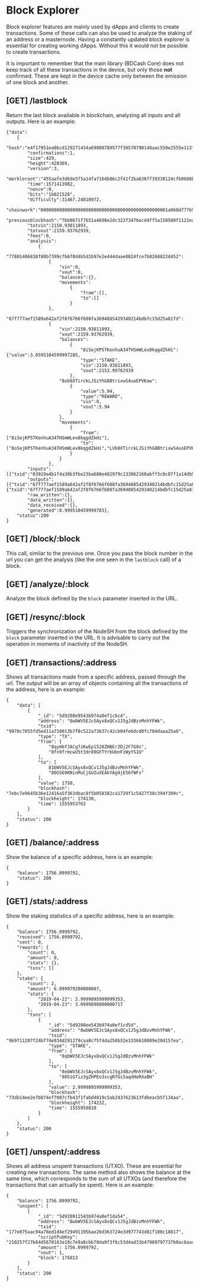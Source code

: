 # Block Explorer

Block explorer features are mainly used by dApps and clients to create transactions. Some of these calls can also be used to analyze the staking of an address or a masternode. Having a constantly updated block explorer is essential for creating working dApps. Without this it would not be possible to create transactions.

It is important to remember that the main library (BDCash Core) does not keep track of all these transactions in the device, but only those **not** confirmed. These are kept in the device cache only between the emission of one block and another.


## [GET] /lastblock 
Return the last block available in blockchain, analyzing all inputs and all outputs. Here is an example:
```
{"data":
	{
		"hash":"e4f17951ea0bcd129271434a69088789577f30570790148aac550e2555e113fd",
		"confirmations":1,
		"size":429,
		"height":428369,
		"version":3,
		"merkleroot":"455aafe3d6de5f5a14fa7164b86c2f41f2ba636ff39338124cfb0606b5e6a6c3",
		"time":1571413982,
		"nonce":0,
		"bits":"1b021528",
		"difficulty":31467.24810972,
		"chainwork":"000000000000000000000000000000000000000000000001a060d777b5ecaa35",
		"previousblockhash":"7bb8671f7651a4698e2dc322f3476ecd4ff5a158580f1122ea0a307b0fb6504d",
		"totvin":2150.93811893,
		"totvout":2159.93762939,
		"fees":0,
		"analysis":
			{
			"77801406838f80b7399cfb6f0d4b5d1b97e2e444daae0824fce7b8268822d452":
				{
					"vin":0,
					"vout":0,
					"balances":{},
					"movements":
						{
							"from":[],
							"to":[]
						}
				},
			"67f777aef1589a642af2f8f6766f608fa3694885429340214bdbfc15d25a81fd":
				{
					"vin":2150.93811893,
					"vout":2159.93762939,
					"balances":
						{
							"8iSejKP5TKenhuA34THSmWLex8kqgdZkHi":{"value":3.0595104599997285,
							"type":"STAKE",
							"vin":2150.93811893,
							"vout":2153.99762939
						},
					"8ob8XTirckLJSiYhG8BtrixwS4uoEPVKaw":
						{
							"value":5.94,
							"type":"REWARD",
							"vin":0,
							"vout":5.94
						}
					},
					"movements":
						{
							"from":["8iSejKP5TKenhuA34THSmWLex8kqgdZkHi"],
							"to":["8oSejKP5TKenhuA34THSmWLex8kqgdZkHi","LVb8XTirckLJSiYhG8BtrixwS4uoEPVKaw"]
						}
					}
				},
		"inputs":[{"txid":"03919a4b1f4a30b3fbe23ba680e482979c133062168abff3c0c87f1a14db5eb0","vout":1}],
		"outputs":[{"txid":"67f777aef1589a642af2f8f6766f608fa3694885429340214bdbfc15d25a81fd","vout":1,"address":"8iSejKP5TKenhuA34THSmWLex8kqgdZkHi","scriptPubKey":"21031fc0a4acb17b30a67892cca7bc86d452ea2c53a68e1079c09ca8925062108a63ac","amount":2153.99762939},{"txid":"67f777aef1589a642af2f8f6766f608fa3694885429340214bdbfc15d25a81fd","vout":2,"address":"8ob8XTirckLJSiYhG8BtrixwS4uoEPVKaw","scriptPubKey":"76a91471b28f613c9e564380014fc91bef4cd2ebb3f63488ac","amount":5.94}],
		"raw_written":{},
		"data_written":{},
		"data_received":{},
		"generated":8.999510459999783},
	"status":200
}
```

## [GET] /block/:block 
This call, similar to the previous one. Once you pass the block number in the url you can get the analysis (like the one seen in the `lastblock` call) of a block.

## [GET] /analyze/:block
Analyze the block defined by the `block` parameter inserted in the URL.

## [GET] /resync/:block
Triggers the synchronization of the NodeSH from the block defined by the `block` parameter inserted in the URL. It is advisable to carry out the operation in moments of inactivity of the NodeSH.

## [GET] /transactions/:address
Shows all transactions made from a specific address, passed through the url. The output will be an array of objects containing all the transactions of the address, here is an example:
```
{
    "data": [
        {
            "_id": "5d9208e9543b974a0ef1cbc4",
            "address": "8wbWV5EJcSAyx8xQCv1J5gJdBzvMnhYFWk",
            "txid": "9970c7055fd5ed11a710013b7f8c522a73637c42cb04fe6dcd0fc704daaa25a8",
            "type": "TX",
            "from": [
                "8qyHbfJACg7zKwEp1528ZHBEr2Dj2F7G9s",
                "8fn9frmcwU5t3dr89GFTYrbUbnFzWyYS1U"
            ],
            "to": [
                81bWV5EJcSAyx8xQCv1J5gJdBzvMnhYFWk",
                "80G569KNinMuCjGUZuXEAkYAg9jE56fWFs"
            ],
            "value": 1750,
            "blockhash": "7ebc7e9645b36e12416a5f363dbac8f5b058382ca1729f1c5427f38c394f399c",
            "blockheight": 174130,
            "time": 1555953763
        }
    ],
    "status": 200
}
```

## [GET] /balance/:address

Show the balance of a specific address, here is an example:
```
{
    "balance": 1756.0999792,
    "status": 200
}
```

## [GET] /stats/:address

Show the staking statistics of a specific address, here is an example:
```
{
    "balance": 1756.0999792,
    "received": 1756.0999792,
    "sent": 0,
    "rewards": {
        "count": 0,
        "amount": 0,
        "stats": {},
        "txns": []
    },
    "stake": {
        "count": 2,
        "amount": 6.099979200000007,
        "stats": {
            "2019-04-22": 2.9999895999999353,
            "2019-04-23": 3.0999896000000717
        },
        "txns": [
            {
                "_id": "5d9208ee543b974a0ef1cd5d",
                "address": "8wbWV5EJcSAyx8xQCv1J5gJdBzvMnhYFWk",
                "txid": "9b9711207f24bf74e934d291279caa8cf5f4da258b32e3336610089e20d157ea",
                "type": "STAKE",
                "from": [
                    "8qbWV5EJcSAyx8xQCv1J5gJdBzvMnhYFWk"
                ],
                "to": [
                    "8ebWV5EJcSAyx8xQCv1J5gJdBzvMnhYFWk",
                    "8051GTiz3gZHPEo3scgRfGi5aqdHeRXaBH"
                ],
                "value": 2.9999895999999353,
                "blockhash": "73db14ee2e7b074ef7087cfb43f1fabd4819c5ab2437623613fdbeacb5f134aa",
                "blockheight": 174232,
                "time": 1555959810
            }
        ]
    },
    "status": 200
}
```

## [GET] /unspent/:address

Shows all address unspent transactions (UTXO). These are essential for creating new transactions. The same method also shows the balance at the same time, which corresponds to the sum of all UTXOs (and therefore the transactions that can actually be spent).
Here is an example:
```
{
    "balance": 1756.0999792,
    "unspent": [
        {
            "_id": "5d920911543b974a0ef1da54",
            "address": "8wbWV5EJcSAyx8xQCv1J5gJdBzvMnhYFWk",
            "txid": "177e075aac94a78ed1d4ef29491195bae26d363724e3d977743d81f100c18817",
            "scriptPubKey": "210257f27b84d5678163a10c7e9a8cbb70da9f3f6c53d4ad31b47989797737b0ac6aac",
            "amount": 1756.0999792,
            "vout": 1,
            "block": 175013
        }
    ],
    "status": 200
}
```
<!--stackedit_data:
eyJoaXN0b3J5IjpbLTE2MTU1MTE2NDQsMTAzMzU3MDU2MF19
-->